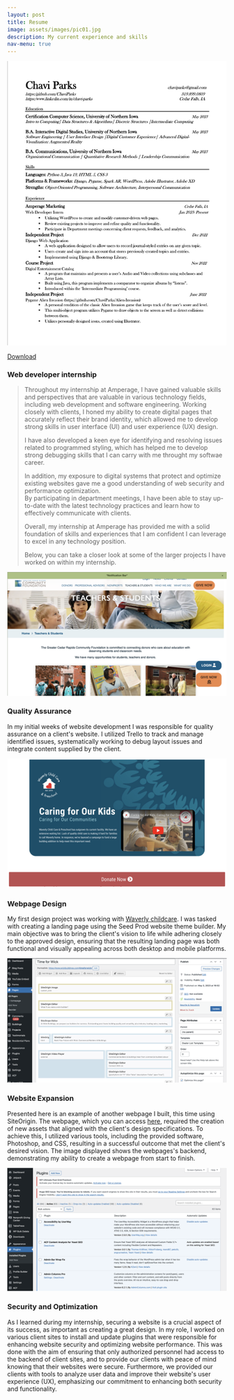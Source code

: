 ```yaml
---
layout: post
title: Resume
image: assets/images/pic01.jpg
description: My current experience and skills
nav-menu: true
---
```


<!-- Main -->
<div id="main" class="alt">

<!-- One -->
<section id="one">
	<div class="inner">
		
<p></p>
<img src="assets/images/MyResume.jpg" alt="My resume" >
<!-- Break -->
<p></p>
<a href="assets/files/myresume.pdf" download="ChaviParks_resume" class="button icon fa-download">Download</a> 
<p></p>

<h3>Web developer internship </h3>
<blockquote>Throughout my internship at Amperage, I have gained valuable skills and perspectives that are valuable in various technology fields, including web development and software engineering. Working closely with clients, I honed my ability to create digital pages that accurately reflect their brand identity, which allowed me to develop strong skills in user interface (UI) and user experience (UX) design.<br>

I have also developed a keen eye for identifying and resolving issues related to programmed styling, which has helped me to develop strong debugging skills that I can carry with me throught my softwae career. 

In addition, my exposure to digital systems that protect and optimize existing websites gave me a good understanding of web security and performance optimization. <br>By participating in department meetings, I have been able to stay up-to-date with the latest technology practices and learn how to effectively communicate with clients.

Overall, my internship at Amperage has provided me with a solid foundation of skills and experiences that I am confident I can leverage to excel in any technology position.

Below, you can take a closer look at some of the larger projects I have worked on within my internship.</blockquote>

<div class="box">
<p><span class="image left"><img src="assets/images/GCRF.png" alt="" /></span><h3>Quality Assurance</h3> In my initial weeks of website development I was responsible for quality assurance on a client's website. I utilized Trello to track and manage identified issues, systematically working to debug layout issues and integrate content supplied by the client.</p>
 

<p><span class="image right"><img src="assets/images/waverlyChildcare.png" alt="" /></span><h3>Webpage Design</h3>My first design project was working with <a href="https://waverlychildcare.org/caring-for-our-kids/">Waverly childcare</a>. I was tasked with creating a landing page using the Seed Prod website theme builder. My main objective was to bring the client's vision to life while adhering closely to the approved design, ensuring that the resulting landing page was both functional and visually appealing across both desktop and mobile platforms.</p>


<p><span class="image left"><img src="assets/images/Wickbuilder.png" alt="" /></span><h3>Website Expansion</h3> Presented here is an example of another webpage I built, this time using SiteOrigin. The webpage, which you can access <a href="https://www.wickbuildings.com/timeforwick/">here</a>, required the creation of new assets that aligned with the client's design specifications. To achieve this, I utilized various tools, including the provided software, Photoshop, and CSS, resulting in a successful outcome that met the client's desired vision. The image displayed shows the webpages's backend, demonstrating my ability to create a webpage from start to finish.</p>
 

<p><span class="image right"><img src="assets/images/Plugins.png" alt="" /></span><h3>Security and Optimization</h3>As I learned during my internship, securing a website is a crucial aspect of its success, as important as creating a great design. In my role, I worked on various client sites to install and update plugins that were responsible for enhancing website security and optimizing website performance. This was done with the aim of ensuring that only authorized personnel had access to the backend of client sites, and to provide our clients with peace of mind knowing that their websites were secure. Furthermore, we provided our clients with tools to analyze user data and improve their website's user experience (UX), emphasizing our commitment to enhancing both security and functionality.</p>
</div>

